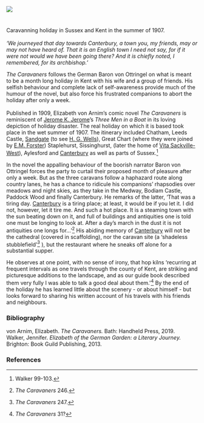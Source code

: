 <a href="https://www.kent-maps.online"><img src="https://www.kent-maps.online/juncture/ve-button.png"></a>
<param ve-config title="Elizabeth von Arnim. Pseudonym of Mary Beauchamp (1866-1941)" author="Carolyn Oulton" layout="vtl" banner="https://upload.wikimedia.org/wikipedia/commons/4/45/Leeds_Castle_-_side_view.jpg" discription="Carolyn Oulton discusses the Kent exploits of 'The Caravaners' by Elizabeth von Arnim. Pseudonym of Mary Beauchamp.">

<!-- Historical map layers -->
<param ve-map-layer active allmaps allmaps-id="121dee41dae035be" title="Bartholomew Kent 1919">

#

Caravanning holiday in Sussex and Kent in the summer of 1907.
<br><br> 
_‘We journeyed that day towards Canterbury, a town you, my friends, may or may not have heard of. That it is an English town I need not say, for if it were not would we have been going there? And it is chiefly noted, I remembered, for its archbishop.’_
<param ve-entity eid="Q29303" aliases="Canterbury">
<param ve-map center="Q29303" zoom="13">

_The Caravaners_ follows the German Baron von Ottringel on what is meant to be a month long holiday in Kent with his wife and a group of friends. His selfish behaviour and complete lack of self-awareness provide much of the humour of the novel, but also force his frustrated companions to abort the holiday after only a week.
<br><br>
Published in 1909, Elizabeth von Arnim’s comic novel _The Caravaners_ is reminiscent of [Jerome K. Jerome](/19c/19c-jerome-biography)’s _Three Men in a Boat_ in its loving depiction of holiday disaster. The real holiday on which it is based took place in the wet summer of 1907. The itinerary included Chatham, Leeds Castle, [Sandgate](/placesqz/sandgate-overview/) (to see [H. G. Wells](/20/20c-wellshg-biography)), Great Chart (where they were joined by [E.M. Forster](/20c/20c-forster-em-biography)) Staplehurst, Sissinghurst, (later the home of [Vita Sackville-West](/20c/20c-sackville-west)), Aylesford and [Canterbury](/canterbury/20c-canterbury-home) as well as parts of Sussex.[^ref1] 
<param ve-image url="https://upload.wikimedia.org/wikipedia/commons/2/24/Waterfront_Way%2C_Chatham_-_geograph.org.uk_-_1816619.jpg" label="Chatham" attribution="Waterfront Way, Chatham by Richard Gadsby, CC BY-SA 2.0, via Wikimedia Commons">
<param ve-image url="https://upload.wikimedia.org/wikipedia/commons/1/19/Leeds_Castle_%284993235787%29.jpg" label="Leeds Castle" attribution=" Herry Lawford from Stockbridge, UK, CC BY 2.0 via Wikimedia Commons">
<param ve-image url="https://upload.wikimedia.org/wikipedia/commons/1/1f/Sandgate_Seafront_towards_Folkestone_-_geograph.org.uk_-_2170817.jpg" label="Sandgate" attribution="Sandgate Seafront towards Folkestone by David Anstiss, CC BY-SA 2.0 via Wikimedia Commons">
<param ve-image url="https://upload.wikimedia.org/wikipedia/commons/e/e1/St._Mary%27s_Church%2C_Great_Chart_-_geograph.org.uk_-_2210616.jpg" label="Great Chart" attribution="St. Mary's Church, Great Chart by Roger Smith, CC BY-SA 2.0, via Wikimedia Commons">
<param ve-image url="https://upload.wikimedia.org/wikipedia/commons/8/85/Staplehurst_-_geograph.org.uk_-_2209872.jpg" label="Staplehurst" attribution=" Staplehurst by Roger Smith, CC BY-SA 2.0, via Wikimedia Commons">
<param ve-image url="https://upload.wikimedia.org/wikipedia/commons/d/d8/Sissinghurst_Village.JPG" label="Sissinghurst" attribution="Immanuel Giel 08:50, 21 August 2007 (UTC), Public domain, via Wikimedia Commons">
<param ve-image url="https://commons.wikimedia.org/wiki/File:High_St,_Aylesford_-_geograph.org.uk_-_1839610.jpg" label="Aylesford" attribution="High St, Aylesford by N Chadwick, CC BY-SA 2.0, via Wikimedia Commons">
<param ve-entity eid="Q729006" aliases="Chatham">
<param ve-entity eid="Q746876" aliases="Leeds Castle">
<param ve-entity eid="Q1000312" aliases="Sandgate">
<param ve-entity eid="Q5598954" aliases="Great Chart">
<param ve-entity eid="Q2041007" aliases="Staplehurst">
<param ve-entity eid="Q15063189" aliases="Sissinghurst">
<param ve-entity eid="Q793057" aliases="Aylesford">
<param ve-map center="Q6133687" zoom="9.5">
<param ve-map center="Q729006" zoom="13">
<param ve-map center="Q746876" zoom="13">
<param ve-map center="Q1000312" zoom="13">
<param ve-map center="Q5598954" zoom="13">
<param ve-map center="Q2041007" zoom="13">
<param ve-map center="Q15063189" zoom="13">
<param ve-map center="Q793057" zoom="13">

In the novel the appalling behaviour of the boorish narrator Baron von Ottringel forces the party to curtail their proposed month of pleasure after only a week. But as the three caravans follow a haphazard route along country lanes, he has a chance to ridicule his companions’ rhapsodies over meadows and night skies, as they take in the Medway, Bodiam Castle, Paddock Wood and finally Canterbury. He remarks of the latter, ‘That was a tiring day. [Canterbury](/canterbury/20c-canterbury-home) is a tiring place; at least, it would be if you let it. I did not, however, let it tire me. And such a hot place. It is a steaming town with the sun beating down on it, and full of buildings and antiquities one is told one must be longing to look at. After a day’s march in the dust it is not antiquities one longs for…’[^ref2] His abiding memory of [Canterbury](/canterbury/20c-canterbury-home) will not be the cathedral (covered in scaffolding), nor the caravan site (a ‘shadeless stubblefield’[^ref3] ), but the restaurant where he sneaks off alone for a substantial supper.
<param ve-image url="https://upload.wikimedia.org/wikipedia/commons/3/36/Short_Reach%2C_River_Medway_-_geograph.org.uk_-_2049690.jpg" label="Medway" attribution="Short Reach, River Medway by Stacey Harris, CC BY-SA 2.0, via Wikimedia Commons">
<param ve-image url="https://upload.wikimedia.org/wikipedia/commons/5/50/Bodiam-castle-10My8-1197.jpg" label="Bodiam Castle" attribution="WyrdLight.com, CC BY-SA 3.0, via Wikimedia Commons">
<param ve-image url="https://upload.wikimedia.org/wikipedia/commons/c/c3/Commercial_Road%2C_Paddock_Wood_-_geograph.org.uk_-_1386356.jpg" label="Paddock Wood" attribution="Stacey Harris / Commercial Road, Paddock Wood">
<param ve-image url="https://upload.wikimedia.org/wikipedia/commons/0/02/Canterbury_Cathedral_-_Portal_Nave_Cross-spire.jpeg" label="Canterbury Cathedral" attribution="Hans Musil, CC BY-SA 4.0, via Wikimedia Commons">
<param ve-entity eid="Q797782" aliases="Medway">
<param ve-entity eid="Q639208" aliases="Bodiam Castle">
<param ve-entity eid="Q2152461" aliases="Paddock Wood">
<param ve-entity eid="Q29303" aliases="Canterbury">
<param ve-map center="Q2005288" zoom="9.5">
<param ve-map center="Q797782" zoom="13">
<param ve-map center="Q639208" zoom="13">
<param ve-map center="Q2152461" zoom="13">
<param ve-map center="Q29303" zoom="13">

He observes at one point, with no sense of irony, that hop kilns ‘recurring at frequent intervals as one travels through the county of Kent, are striking and picturesque additions to the landscape, and as our guide book described them very fully I was able to talk a good deal about them.'[^ref4] By the end of the holiday he has learned little about the scenery - or about himself - but looks forward to sharing his written account of his travels with his friends and neighbours.
<param ve-image url="https://upload.wikimedia.org/wikipedia/commons/6/64/Oast_House_at_Kiln_Way%2C_Paddock_Wood%2C_Kent_-_geograph.org.uk_-_322542.jpg" label="Oast House at Kiln Way, Paddock Wood, Kent" attribution="Oast House Archive">


### Bibliography

von Arnim, Elizabeth. _The Caravaners._ Bath: Handheld Press, 2019.   
Walker, Jennifer. _Elizabeth of the German Garden: a Literary Journey._ Brighton: Book Guild Publishing, 2013.   

### References

[^ref1]: Walker 99-103.
[^ref2]: _The Caravaners_ 246. 
[^ref3]: _The Caravaners_ 247.
[^ref4]: _The Caravaners_ 31?
